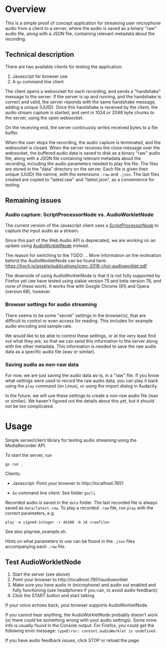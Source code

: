 # Overview

This is a simple proof of concept application for streaming user microphone audio from a client to a server, where the audio is saved as a binary "raw" audio file, along with a JSON file, containing relevant metadata about the recording.


## Technical description

There are two available clients for testing the application:

1. Javascript for browser use
2. A `go` command line client

The client opens a websocket for each recording, and sends a "handshake" message to the server. If the server is up and running, and the handshake is correct and valid, the server reponds with the same handshake message, adding a unique (UUID). Once this handshake is received by the client, the audio stream capture is started, and sent in 1024 or 2048 byte chunks to the server, using the open websocket.

On the receiving end, the server continuosly writes received bytes to a file buffer.

When the user stops the recording, the audio capture is terminated, and the websocket is closed. When the server receives the close message over the websocket, the buffered audio data is saved to disk as a binary "raw" audio file, along with a JSON file containing relevant metadata about the recording, including the audio parameters needed to play the file. The files are stored in the "data" directory on the server. Each file is given their unique (UUID) file namne, with the extensions `.raw` and `.json`. The last files created are copied to "latest.raw" and "latest.json", as a convenience for testing.


## Remaining issues

### Audio capture: ScriptProcessorNode vs. AudioWorkletNode

The current version of the Javascript client uses a [ScriptProcessorNode](https://developer.mozilla.org/en-US/docs/Web/API/ScriptProcessorNode) to capture the input audio as a stream.

Since this part of the Web Audio API is deprecated, we are working on an update using [AudioWorkletNode](https://developer.mozilla.org/en-US/docs/Web/API/AudioWorkletNode) instead.

The reason for switching to the TODO ... More information on the motivation behind the AudioWorkletNode can be found here: https://hoch.io/assets/publications/icmc-2018-choi-audioworklet.pdf

The downside of using AudioWorkletNode is that it is not fully supported by Firefox yet (we have tested using stable version 75 and beta version 76, and none of these work). It works fine with Google Chrome (81) and Opera (version 68), however.


### Browser settings for audio streaming

There seems to be some "secret" settings in the browser(s), that are difficult to control or even access for reading. This includes for example audio encoding and sample rate.

We would like to be able to control these settings, or at the very least find out what they are, so that we can send this information to the server along with the other metadata. This information is needed to save the raw audio data as a specific audio file (wav or similar).


### Saving audio as non-raw data

For now, we are just saving the audio data as-is, in a "raw" file. If you know what settings were used to record the raw audio data, you can play it back using the `play` command (on Linux), or using the import dialog in Audacity.

In the future, we will use these settings to create a non-raw audio file (wav or similar). We haven't figured out the details about this yet, but it should not be too complicated.



# Usage

Simple server/client library for testing audio streaming using the MediaRecorder API.

To start the server, run

 `go run . `

Clients:

* Javascript: Point your browser to http://localhost:7651

* `Go` command line client: See folder `gocli`

Recorded audio is saved in the `data` folder. The last recorded file is always saved as `data/latest.raw`. To play a recorded `.raw` file, run `play` with the correct parameters, e.g.

 `play -e signed-integer -r 44100 -b 16 <rawfile>`

See also playraw_example.sh.

Hints on what parameters to use can be found in the `.json` files accompanying each `.raw` file.



## Test AudioWorkletNode

1. Start the server (see above)
2. Point your browser to http://localhost:7651/audioworklet
3. Make sure you have audio in (microphone) and audio out enabled and fully functioning (use headphones if you can, to avoid audio feedback)
4. Click the START button and start talking

If your voice echoes back, your browser supports AudioWorkletNode.

If you cannot hear anything, the AudioWorkletNode probably doesn't work (or there could be something wrong with your audio settings). Some more info is usually found in the Console output. For Firefox, you could get the following error message: `typeError: context.audioWorklet is undefined`.

If you have audio feedback issues, click STOP or reload the page.
